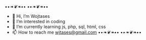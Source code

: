 
•*•❧❦❧•*•       •*•❧❦❧•*•
- 👋 Hi, I’m Wojtases
- 👀 I’m interested in coding
- 🌱 I’m currently learning js, php, sql, html, css
- 📫 How to reach me wjtases@gmail.com
•*•❧❦❧•*•       •*•❧❦❧•*•
<!---
W0jtases/W0jtases is a ✨ special ✨ repository because its `README.md` (this file) appears on your GitHub profile.
You can click the Preview link to take a look at your changes.
--->
